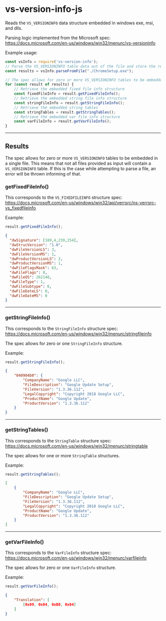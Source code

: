# vs-version-info-js

Reads the `VS_VERSIONINFO` data structure embedded in windows exe, msi, and dlls.

Parsing logic implemented from the Microsoft spec: https://docs.microsoft.com/en-us/windows/win32/menurc/vs-versioninfo

Example usage:
```js
const vsInfo = require('vs-version-info');
// Parse the VS_VERSIONINFO table data out of the file and store the results
const results = vsInfo.parseFromFile("./ChromeSetup.exe");

// The spec allows for zero or more VS_VERSIONINFO tables to be embedded in a single file
for (const result of results) {
    // Retrieve the embedded fixed file info structure
    const fixedFileInfo = result.getFixedFileInfo();
    // Retrieve the embedded string file info structure
    const stringFileInfo = result.getStringFileInfo();
    // Retrieve the embedded string tables
    const stringTables = result.getStringTables();
    // Retrieve the embedded var file info structure
    const varFileInfo = result.getVarFileInfo();
}
```
___
## Results
The spec allows for zero or more `VS_VERSIONINFO` tables to be embedded in a single file. This means that not all files provided as input will contain a `VS_VERSIONINFO` table. If this is the case while attempting to parse a file, an error will be thrown informing of that.

### getFixedFileInfo()
This corresponds to the `VS_FIXEDFILEINFO` structure spec: https://docs.microsoft.com/en-us/windows/win32/api/verrsrc/ns-verrsrc-vs_fixedfileinfo

Example:
```js
result.getFixedFileInfo();
```
```json
{
  "dwSignature": [189,4,239,254],
  "dwStrucVersion": "1.0",
  "dwFileVersionLS": 3,
  "dwFileVersionMS": 1,
  "dwProductVersionLS": 3,
  "dwProductVersionMS": 1,
  "dwFileFlagsMask": 63,
  "dwFileFlags": 0,
  "dwFileOS": 262148,
  "dwFileType": 1,
  "dwFileSubtype": 0,
  "dwFileDateLS": 0,
  "dwFileDateMS": 0
}
```
___
### getStringFileInfo()
This corresponds to the `StringFileInfo` structure spec: https://docs.microsoft.com/en-us/windows/win32/menurc/stringfileinfo

The spec allows for zero or one `StringFileInfo` structure.

Example:
```js
result.getStringFileInfo();
```
```json
{
    "040904b0": {
        "CompanyName": "Google LLC",
        "FileDescription": "Google Update Setup",
        "FileVersion": "1.3.36.112",
        "LegalCopyright": "Copyright 2018 Google LLC",
        "ProductName": "Google Update",
        "ProductVersion": "1.3.36.112"
    }
}
```
___
### getStringTables()
This corresponds to the `StringTable` structure spec: https://docs.microsoft.com/en-us/windows/win32/menurc/stringtable

The spec allows for one or more `StringTable` structures.

Example:
```js
result.getStringTables();
```
```json
[
    {
        "CompanyName": "Google LLC",
        "FileDescription": "Google Update Setup",
        "FileVersion": "1.3.36.112",
        "LegalCopyright": "Copyright 2018 Google LLC",
        "ProductName": "Google Update",
        "ProductVersion": "1.3.36.112"
    }
]
```
___
### getVarFileInfo()
This corresponds to the `VarFileInfo` structure spec: https://docs.microsoft.com/en-us/windows/win32/menurc/varfileinfo

The spec allows for zero or one `VarFileInfo` structure.

Example:
```js
result.getVarFileInfo();
```
```json
{
    "Translation": [
        [0x09, 0x04, 0xB0, 0x04]
    ]
}
```